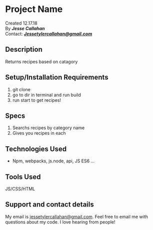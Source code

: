 # Project Name

Created 12.17.18</br>
By _**Jesse Callahan**_</br>
Contact: _**Jessetylercallahan@gmail.com**_</br>

## Description

Returns recipes based on catagory

## Setup/Installation Requirements
1) git clone
2) go to dir in terminal and run build
3) run start to get recipes!

## Specs

1) Searchs recipes by category name
2) Gives you recipes in each

## Technologies Used
* Npm, webpacks, js.node, api, JS ES6 ...

## Tools Used
JS/CSS/HTML

## Support and contact details

My email is jessetylercallahan@gmail.com. Feel free to email me with questions about my code. I love hearing from people!
